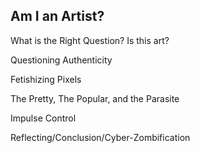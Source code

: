 ## Am I an Artist?

What is the Right Question? Is this art?

Questioning Authenticity

Fetishizing Pixels

The Pretty, The Popular, and the Parasite

Impulse Control

Reflecting/Conclusion/Cyber-Zombification
